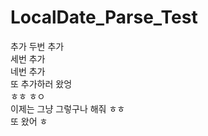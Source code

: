 # LocalDate_Parse_Test
추가 
두번 추가   
세번 추가   
네번 추가   
또 추가하러 왔엉   
ㅎㅎ ㅎㅇ   
이제는 그냥 그렇구나 해줘 ㅎㅎ   
또 왔어 ㅎ
